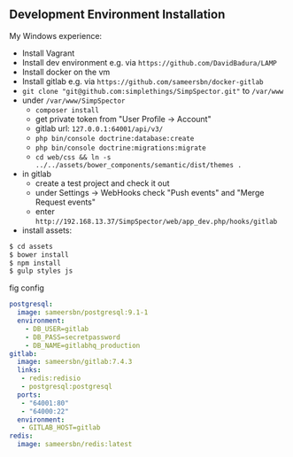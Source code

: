 Development Environment Installation
------------------------------------

My Windows experience:
* Install Vagrant
* Install dev environment e.g. via `https://github.com/DavidBadura/LAMP`
* Install docker on the vm
* Install gitlab e.g. via `https://github.com/sameersbn/docker-gitlab`
* `git clone "git@github.com:simplethings/SimpSpector.git"` to `/var/www`
* under `/var/www/SimpSpector`
  * `composer install`
  * get private token from "User Profile -> Account"
  * gitlab url: `127.0.0.1:64001/api/v3/`
  * `php bin/console doctrine:database:create`
  * `php bin/console doctrine:migrations:migrate`
  * `cd web/css && ln -s ../../assets/bower_components/semantic/dist/themes .`
* in gitlab
  * create a test project and check it out
  * under Settings -> WebHooks check "Push events" and "Merge Request events"
  * enter `http://192.168.13.37/SimpSpector/web/app_dev.php/hooks/gitlab`
* install assets:

```bash
$ cd assets
$ bower install
$ npm install
$ gulp styles js
```

fig config

```yaml
postgresql:
  image: sameersbn/postgresql:9.1-1
  environment:
    - DB_USER=gitlab
    - DB_PASS=secretpassword
    - DB_NAME=gitlabhq_production
gitlab:
  image: sameersbn/gitlab:7.4.3
  links:
   - redis:redisio
   - postgresql:postgresql
  ports:
   - "64001:80"
   - "64000:22"
  environment:
   - GITLAB_HOST=gitlab
redis:
  image: sameersbn/redis:latest
```
